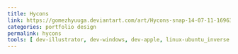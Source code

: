 ```yaml
---
title: Hycons
link: https://gomezhyuuga.deviantart.com/art/Hycons-snap-14-07-11-169638293
categories: portfolio design
permalink: hycons
tools: [ dev-illustrator, dev-windows, dev-apple, linux-ubuntu_inverse ]
---
```

